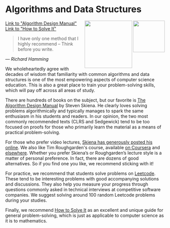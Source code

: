 # Algorithms and Data Structures

<img align="right" width="100" src="https://github.com/user-attachments/assets/78648c2a-538c-4526-8dec-122edacd545e" />
<a href="https://www.amazon.com/Algorithm-Design-Manual-Steven-Skiena/dp/1848000693/?pldnSite=1">
    Link to "Algorithm Design Manual"
</a>

<img align="right" width="150" src="https://github.com/user-attachments/assets/d74cf82c-162e-441d-8be4-36635a2890dc" />
<a href="https://www.amazon.com/How-Solve-Mathematical-Princeton-Science/dp/069116407X/?pldnSite=1">
    Link to "How to Solve It"
</a>


> I have only one method that I highly recommend – Think before you write.

_— Richard Hamming_

We wholeheartedly agree with decades of wisdom that familiarity with common algorithms and data structures is one of the most empowering aspects of computer science education. This is also a great place to train your problem-solving skills, which will pay off across all areas of study.

There are hundreds of books on the subject, but our favorite is [The Algorithm Design Manual](https://www.amazon.com/Algorithm-Design-Manual-Steven-Skiena/dp/1848000693/?pldnSite=1) by Steven Skiena. He clearly loves solving problems algorithmically and typically manages to spark the same enthusiasm in his students and readers. In our opinion, the two most commonly recommended texts (CLRS and Sedgewick) tend to be too focused on proofs for those who primarily learn the material as a means of practical problem-solving.

For those who prefer video lectures, [Skiena has generously posted his online](https://www3.cs.stonybrook.edu/~skiena/373/videos/). We also like Tim Roughgarden's course, available [on Coursera](https://www.coursera.org/specializations/algorithms) and [elsewhere](http://timroughgarden.org/videos.html). Whether you prefer Skiena’s or Roughgarden’s lecture style is a matter of personal preference. In fact, there are dozens of good alternatives. So if you find one you like, we recommend sticking with it!

For practice, we recommend that students solve problems on [Leetcode](https://leetcode.com/). These tend to be interesting problems with good accompanying solutions and discussions. They also help you measure your progress through questions commonly asked in technical interviews at competitive software companies. We suggest solving around 100 random Leetcode problems during your studies.

Finally, we recommend [How to Solve It](https://www.amazon.com/How-Solve-Mathematical-Princeton-Science/dp/069116407X/?pldnSite=1) as an excellent and unique guide for general problem-solving, which is just as applicable to computer science as it is to mathematics.
